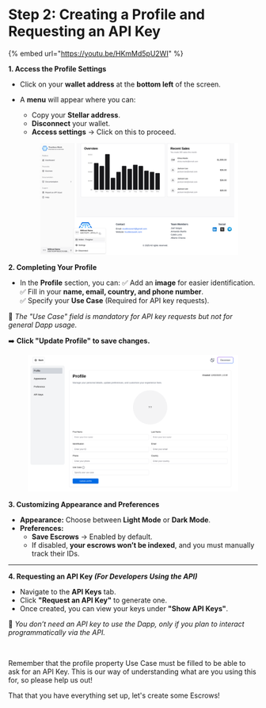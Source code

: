 # Step 2: Creating a Profile and Requesting an API Key

{% embed url="https://youtu.be/HKmMd5pU2WI" %}

**1. Access the Profile Settings**

* Click on your **wallet address** at the **bottom left** of the screen.
*   A **menu** will appear where you can:

    * Copy your **Stellar address**.
    * **Disconnect** your wallet.
    * **Access settings** → Click on this to proceed.



    <figure><img src="../../.gitbook/assets/image (2) (1) (1).png" alt=""><figcaption></figcaption></figure>

**2. Completing Your Profile**

* In the **Profile** section, you can: ✅ Add an **image** for easier identification.\
  ✅ Fill in your **name, email, country, and phone number**.\
  ✅ Specify your **Use Case** (Required for API key requests).

🔹 _The "Use Case" field is mandatory for API key requests but not for general Dapp usage._

➡️ **Click "Update Profile" to save changes.**



<figure><img src="../../.gitbook/assets/image (3) (1) (1).png" alt=""><figcaption></figcaption></figure>

**3. Customizing Appearance and Preferences**

* **Appearance:** Choose between **Light Mode** or **Dark Mode**.
* **Preferences:**
  * **Save Escrows** → Enabled by default.
  * If disabled, **your escrows won’t be indexed**, and you must manually track their IDs.

***

**4. Requesting an API Key&#x20;**_**(For Developers Using the API)**_

* Navigate to the **API Keys** tab.
* Click **"Request an API Key"** to generate one.
* Once created, you can view your keys under **"Show API Keys"**.

📌 _You don’t need an API key to use the Dapp, only if you plan to interact programmatically via the API._

<figure><img src="../../.gitbook/assets/image (4) (1).png" alt=""><figcaption></figcaption></figure>

Remember that the profile property Use Case must be filled to be able to ask for an API Key. This is our way of understanding what are you using this for, so please help us out!

That that you have everything set up, let's create some Escrows!&#x20;



